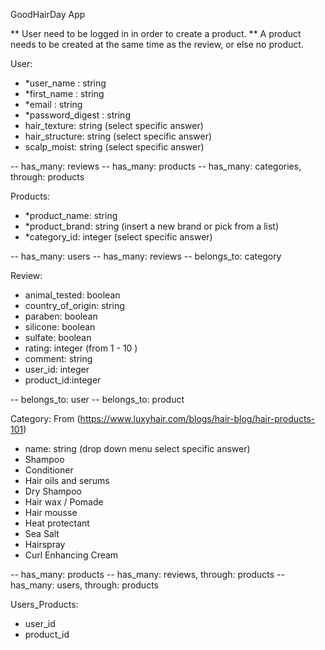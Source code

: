 GoodHairDay App

** User need to be logged in in order to create a product.
** A product needs to be created at the same time as the review, or else no product.

User:
- *user_name : string
- *first_name : string
- *email : string
- *password_digest : string
- hair_texture: string (select specific answer)
- hair_structure: string (select specific answer)
- scalp_moist: string (select specific answer)

-- has_many: reviews
-- has_many: products
-- has_many: categories, through: products


Products:
- *product_name: string
- *product_brand: string (insert a new brand or pick from a list)
- *category_id: integer (select specific answer)

-- has_many: users
-- has_many: reviews
-- belongs_to: category

Review:
- animal_tested: boolean
- country_of_origin: string
- paraben: boolean
- silicone: boolean
- sulfate: boolean
- rating: integer (from 1 - 10 )
- comment: string
- user_id: integer
- product_id:integer

-- belongs_to: user
-- belongs_to: product

Category: From (https://www.luxyhair.com/blogs/hair-blog/hair-products-101)
- name: string (drop down menu select specific answer)
- Shampoo
- Conditioner
- Hair oils and serums
- Dry Shampoo
- Hair wax / Pomade
- Hair mousse
- Heat protectant
- Sea Salt
- Hairspray
- Curl Enhancing Cream

-- has_many: products
-- has_many: reviews, through: products
-- has_many: users, through: products

Users_Products:
- user_id
- product_id
